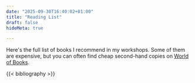 ```yaml
---
date: "2025-09-30T16:40:02+01:00"
title: "Reading List"
draft: false
hideMeta: true

---
```


Here's the full list of books I recommend in my workshops. Some of them are expensive, but you can often find cheap second-hand copies on [World of Books](https://wob.com).

{{< bibliography >}}